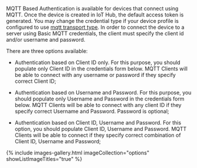
MQTT Based Authentication is available for devices that connect using MQTT. Once the device is created in IoT Hub, the default access token is generated. 
You may change the credential type if your device profile is configured to use [mqtt transport type](/docs/{{docsPrefix}}user-guide/device-profiles/#transport-configuration).
In order to connect the device to a server using Basic MQTT credentials, the client must specify the client id and/or username and password. 

There are three options available:

* Authentication based on Client ID only. For this purpose, you should populate only Client ID in the credentials form below. 
MQTT Clients will be able to connect with any username or password if they specify correct Client ID;

* Authentication based on Username and Password. For this purpose, you should populate only Username and Password in the credentials form below. 
MQTT Clients will be able to connect with any client ID if they specify correct Username and Password. Password is optional;

* Authentication based on Client ID, Username and Password. For this option, you should populate Client ID, Username and Password.
MQTT Clients will be able to connect if they specify correct combination of Client ID, Username and Password; 

{% include images-gallery.html imageCollection="options" showListImageTitles="true" %}